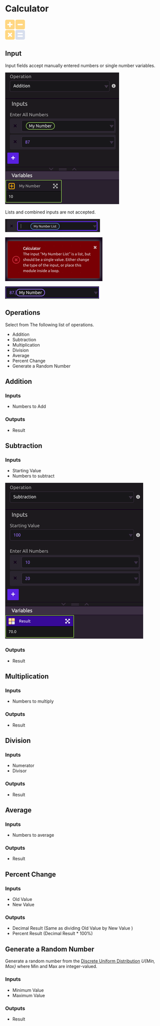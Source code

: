 # Calculator

![Do Math.](../../.gitbook/assets/calculator.png)

## Input

Input fields accept manually entered numbers or single number variables.

![](../../.gitbook/assets/screen-shot-2019-07-16-at-1.14.34-pm.png)

Lists and combined inputs are not accepted.

![](../../.gitbook/assets/screen-shot-2019-07-16-at-1.17.59-pm.png)

![Dragging in a list variable throws this error.](../../.gitbook/assets/screen-shot-2019-07-16-at-1.11.37-pm.png)

![This entry will be cleared automatically](../../.gitbook/assets/screen-shot-2019-07-16-at-1.17.13-pm.png)

## Operations

Select from The following list of operations.

* Addition
* Subtraction
* Multiplication
* Division
* Average
* Percent Change
* Generate a Random Number

## Addition

### Inputs

* Numbers to Add

### Outputs

* Result

## Subtraction

### Inputs

* Starting Value
* Numbers to subtract

![](../../.gitbook/assets/screen-shot-2019-07-16-at-1.47.47-pm.png)

### Outputs

* Result

## Multiplication

### Inputs

* Numbers to multiply

### Outputs

* Result

## Division

### Inputs

* Numerator
* Divisor

### Outputs

* Result

## Average

### Inputs

* Numbers to average

### Outputs

* Result

## Percent Change

### Inputs

* Old Value
* New Value

### Outputs

* Decimal Result \(Same as dividing Old Value by New Value \)
* Percent Result \(Decimal Result \* 100%\)

## Generate a Random Number

Generate a random number from the [Discrete Uniform Distribution](https://en.wikipedia.org/wiki/Discrete_uniform_distribution) _U{Min, Max}_ where Min and Max are integer-valued.

### Inputs

* Minimum Value
* Maximum Value

### Outputs

* Result

